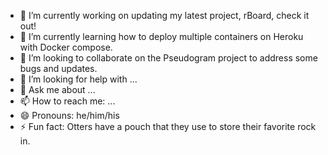 
- 🔭 I’m currently working on updating my latest project, rBoard, check it out!
- 🌱 I’m currently learning how to deploy multiple containers on Heroku with Docker compose.
- 👯 I’m looking to collaborate on the Pseudogram project to address some bugs and updates.
- 🤔 I’m looking for help with ...
- 💬 Ask me about ...
- 📫 How to reach me: ...
- 😄 Pronouns: he/him/his
- ⚡ Fun fact: Otters have a pouch that they use to store their favorite rock in.

